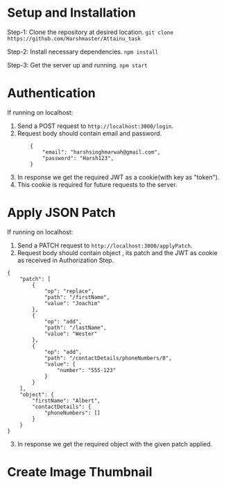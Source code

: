 # Setup and Installation

Step-1: Clone the repository at desired location.
`git clone https://github.com/Harshmaster/Attainu_task`

Step-2: Install necessary dependencies.
`npm install`

Step-3: Get the server up and running.
`npm start`

# Authentication

If running on localhost:

1. Send a POST request to `http://localhost:3000/login`.
2. Request body should contain email and password.
   ```
       {
           "email": "harshsinghmarwah@gmail.com",
           "password": "Harsh123",
       }
   ```
3. In response we get the required JWT as a cookie(with key as "token").
4. This cookie is required for future requests to the server.

# Apply JSON Patch

If running on localhost:

1. Send a PATCH request to `http://localhost:3000/applyPatch`.
2. Request body should contain object , its patch and the JWT as cookie as received in Authorization Step.
```
{
    "patch": [
        {
            "op": "replace",
            "path": "/firstName",
            "value": "Joachim"
        },
        {
            "op": "add",
            "path": "/lastName",
            "value": "Wester"
        },
        {
            "op": "add",
            "path": "/contactDetails/phoneNumbers/0",
            "value": {
                "number": "555-123"
            }
        }
    ],
    "object": {
        "firstName": "Albert",
        "contactDetails": {
            "phoneNumbers": []
        }
    }
} 
```


3. In response we get the required object with the given patch applied.

# Create Image Thumbnail
